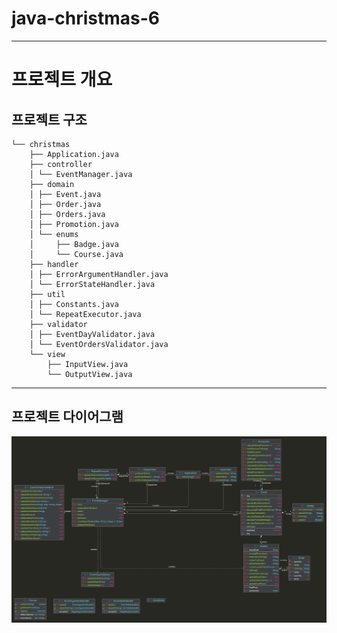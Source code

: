 # java-christmas-6


---

# 프로젝트 개요

## 프로젝트 구조

```plaintext
└── christmas
    ├── Application.java
    ├── controller
    │ └── EventManager.java
    ├── domain
    │ ├── Event.java
    │ ├── Order.java
    │ ├── Orders.java
    │ ├── Promotion.java
    │ └── enums
    │     ├── Badge.java
    │     └── Course.java
    ├── handler
    │ ├── ErrorArgumentHandler.java
    │ └── ErrorStateHandler.java
    ├── util
    │ ├── Constants.java
    │ └── RepeatExecutor.java
    ├── validator
    │ ├── EventDayValidator.java
    │ └── EventOrdersValidator.java
    └── view
        ├── InputView.java
        └── OutputView.java
```


---

## 프로젝트 다이어그램

![프로젝트 다이어그램](./main.png)
